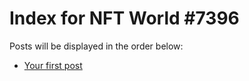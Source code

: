 # Index for NFT World #7396
Posts will be displayed in the order below:

- [Your first post](./001-first.md)

